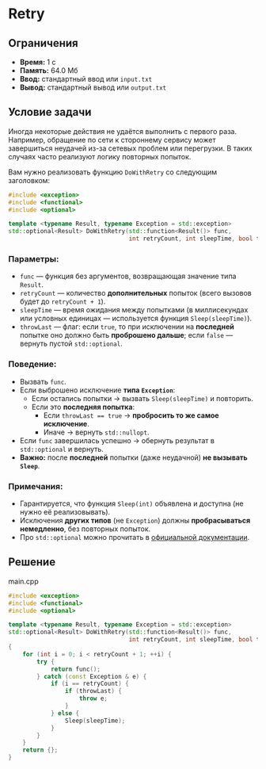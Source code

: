 # Retry

## Ограничения
- **Время:** 1 с  
- **Память:** 64.0 Мб  
- **Ввод:** стандартный ввод или `input.txt`  
- **Вывод:** стандартный вывод или `output.txt`

## Условие задачи

Иногда некоторые действия не удаётся выполнить с первого раза. Например, обращение по сети к стороннему сервису может завершиться неудачей из-за сетевых проблем или перегрузки. В таких случаях часто реализуют логику повторных попыток.

Вам нужно реализовать функцию `DoWithRetry` со следующим заголовком:

```cpp
#include <exception>
#include <functional>
#include <optional>

template <typename Result, typename Exception = std::exception>
std::optional<Result> DoWithRetry(std::function<Result()> func,
                                  int retryCount, int sleepTime, bool throwLast);
```

### Параметры:
- `func` — функция без аргументов, возвращающая значение типа `Result`.
- `retryCount` — количество **дополнительных** попыток (всего вызовов будет до `retryCount + 1`).
- `sleepTime` — время ожидания между попытками (в миллисекундах или условных единицах — используется функция `Sleep(sleepTime)`).
- `throwLast` — флаг: если `true`, то при исключении на **последней** попытке оно должно быть **проброшено дальше**; если `false` — вернуть пустой `std::optional`.

### Поведение:
- Вызвать `func`.
- Если выброшено исключение **типа `Exception`**:
  - Если остались попытки → вызвать `Sleep(sleepTime)` и повторить.
  - Если это **последняя попытка**:
    - Если `throwLast == true` → **пробросить то же самое исключение**.
    - Иначе → вернуть `std::nullopt`.
- Если `func` завершилась успешно → обернуть результат в `std::optional` и вернуть.
- **Важно:** после **последней** попытки (даже неудачной) **не вызывать `Sleep`**.

### Примечания:
- Гарантируется, что функция `Sleep(int)` объявлена и доступна (не нужно её реализовывать).
- Исключения **других типов** (не `Exception`) должны **пробрасываться немедленно**, без повторных попыток.
- Про `std::optional` можно прочитать в [официальной документации](https://en.cppreference.com/w/cpp/utility/optional).
## Решение

main.cpp
```cpp
#include <exception>
#include <functional>
#include <optional>

template <typename Result, typename Exception = std::exception>
std::optional<Result> DoWithRetry(std::function<Result()> func,
                                  int retryCount, int sleepTime, bool throwLast) 
{
    for (int i = 0; i < retryCount + 1; ++i) {
        try {
            return func();
        } catch (const Exception & e) {
            if (i == retryCount) {
                if (throwLast) {
                    throw e;
                } 
            } else {
                Sleep(sleepTime);
            }
        }
    }
    return {};
}
```
